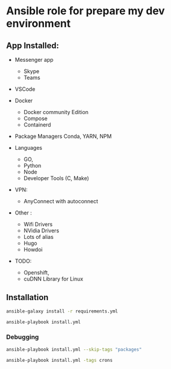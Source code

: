 # Ansible role for prepare my dev environment


## App Installed:

* Messenger app
  * Skype 
  * Teams

* VSCode

* Docker 
  * Docker community Edition  
  * Compose
  * Containerd

* Package Managers
    Conda, YARN, NPM

* Languages    
  * GO, 
  * Python
  * Node
  * Developer Tools (C, Make)

* VPN:
  * AnyConnect with autoconnect

* Other :   
  * Wifi Drivers
  * NVidia Drivers
  * Lots of alias
  * Hugo
  * Howdoi


* TODO:
  * Openshift, 
  * cuDNN Library for Linux 

## Installation
```bash
ansible-galaxy install -r requirements.yml

ansible-playbook install.yml 
```


### Debugging
```bash
ansible-playbook install.yml --skip-tags "packages"

ansible-playbook install.yml -tags crons
```

